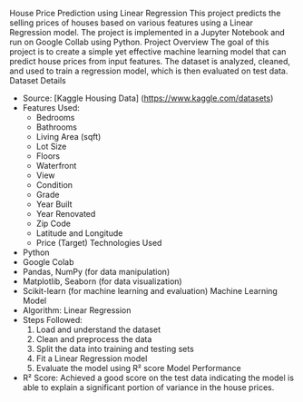  House Price Prediction using Linear Regression
This project predicts the selling prices of houses based on various features using a Linear Regression model. The project is implemented in a Jupyter Notebook and run on Google Collab using Python.
Project Overview
The goal of this project is to create a simple yet effective machine learning model that can predict house prices from input features. The dataset is analyzed, cleaned, and used to train a regression model, which is then evaluated on test data.
 Dataset Details
- Source: [Kaggle Housing Data] (https://www.kaggle.com/datasets)
- Features Used:
  - Bedrooms
  - Bathrooms
  - Living Area (sqft)
  - Lot Size
  - Floors
  - Waterfront
  - View
  - Condition
  - Grade
  - Year Built
  - Year Renovated
  - Zip Code
  - Latitude and Longitude
  - Price (Target)
Technologies Used
- Python
- Google Colab
- Pandas, NumPy (for data manipulation)
- Matplotlib, Seaborn (for data visualization)
- Scikit-learn (for machine learning and evaluation)
Machine Learning Model
- Algorithm: Linear Regression
- Steps Followed:
  1. Load and understand the dataset
  2. Clean and preprocess the data
  3. Split the data into training and testing sets
  4. Fit a Linear Regression model
  5. Evaluate the model using R² score
 Model Performance
- R² Score: Achieved a good score on the test data indicating the model is able to explain a significant portion of variance in the house prices.

